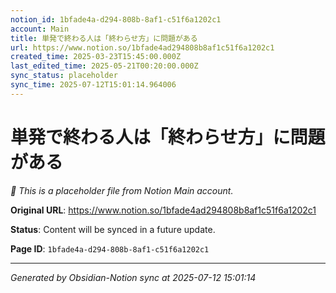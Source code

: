 ```yaml
---
notion_id: 1bfade4a-d294-808b-8af1-c51f6a1202c1
account: Main
title: 単発で終わる人は「終わらせ方」に問題がある
url: https://www.notion.so/1bfade4ad294808b8af1c51f6a1202c1
created_time: 2025-03-23T15:45:00.000Z
last_edited_time: 2025-05-21T00:20:00.000Z
sync_status: placeholder
sync_time: 2025-07-12T15:01:14.964006
---
```


# 単発で終わる人は「終わらせ方」に問題がある

*🔄 This is a placeholder file from Notion Main account.*

**Original URL**: https://www.notion.so/1bfade4ad294808b8af1c51f6a1202c1

**Status**: Content will be synced in a future update.

**Page ID**: `1bfade4a-d294-808b-8af1-c51f6a1202c1`

---

*Generated by Obsidian-Notion sync at 2025-07-12 15:01:14*
